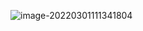 ![image-20220301111341804](https://happychan.oss-cn-shenzhen.aliyuncs.com/img/image-20220301111341804.png)